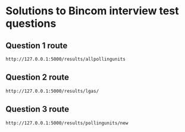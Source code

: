 # Solutions to Bincom interview test questions

## Question 1 route
`http://127.0.0.1:5000/results/allpollingunits`


## Question 2 route
`http://127.0.0.1:5000/results/lgas/`


## Question 3 route
`http://127.0.0.1:5000/results/pollingunits/new`
